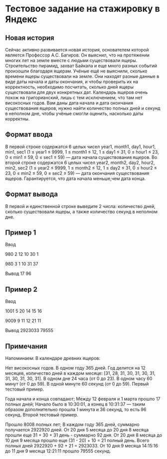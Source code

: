 # Тестовое задание на стажировку в Яндекс
## Новая история
Сейчас активно развивается новая история, основателем которой является Профессор А.С. Багиров. Он выяснил, что на протяжении многих лет на земле вместе с людьми существовали ящеры. Строительство пирамид, захват Байкала и еще много разных событий произошли благодаря ящерам.
Учёные ещё не выяснили, сколько времени ящеры существовали на земле. Они находят разные данные в виде даты начала и даты окончания, и чтобы проверить их на корректность, необходимо посчитать, сколько дней ящеры существовали для двух конкретных дат. Календарь ящеров очень похож на григорианский, лишь с тем исключением, что там нет високосных годов.
Вам даны дата начала и дата окончания существования ящеров, нужно найти количество полных дней и секунд в неполном дне, чтобы учёные смогли оценить, насколько даты корректны.

## Формат ввода
В первой строке содержатся 6 целых чисел year1, month1, day1, hour1, min1, sec1 (1 ≤ year1 ≤ 9999, 1 ≤ month1 ≤ 12, 1 ≤ day1 ≤ 31, 0 ≤ hour1 ≤ 23, 0 ≤ min1 ≤ 59, 0 ≤ sec1 ≤ 59) — дата начала существования ящеров.
Во второй строке содержатся 6 целых чисел year2, month2, day2, hour2, min2, sec2 (1 ≤ year2 ≤ 9999, 1 ≤ month2 ≤ 12, 1 ≤ day2 ≤ 31, 0 ≤ hour2 ≤ 23, 0 ≤ min2 ≤ 59, 0 ≤ sec2 ≤ 59) — дата окончания существования ящеров.
Гарантируется, что дата начала меньше,чем дата конца.

## Формат вывода
В первой и единственной строке выведите 2 числа: количество дней, сколько существовали ящеры, а также количество секунд в неполном дне.

## Пример 1
Ввод	

980 2 12 10 30 1

980 3 1 10 31 37

Вывод
17 96
## Пример 2
Ввод	

1001 5 20 14 15 16

9009 9 11 12 21 11

Вывод
2923033 79555

## Примечания
Напоминаем:
В календаре древних ящеров:

Нет високосных годов.
В одном году 365 дней.
Год делится на 12 месяцев, количество дней в каждом месяце: [31, 28, 31, 30, 31, 30, 31, 31, 30, 31, 30, 31].
В одном дне 24 часа (от 0 до 23).
В одном часу 60 минут (от 0 до 59).
В одной минуте 60 секунд (от 0 до 59).
Первый тестовый пример.

Года начала и конца совпадают;
Между 12 февраля и 1 марта прошло 17 полных дней;
Начало было в 10:30:01, а конец в 10:31:37 — таким образом дополнительно прошла 1 минута и 36 секунд, то есть 96 секунд.
Второй тестовый пример.

Прошло 8008 полных лет;
В каждом году 365 дней, суммарно получается 2922920 дней.
От 20 дня 5 месяца до 20 дня 8 месяца прошли еще 31 + 30 + 31 день - суммарно 92 дня.
От 20 дня 8 месяца до 10 дня 9 месяца прошло еще (31 - 20) + 10 = 21 полный день.
Всего полных дней 2922920 + 92 + 21 = 2923033.
От 10 дня 9 месяца 14:15:16 до 11 дня 9 месяца 12:21:11 прошло 79555 секунд.
